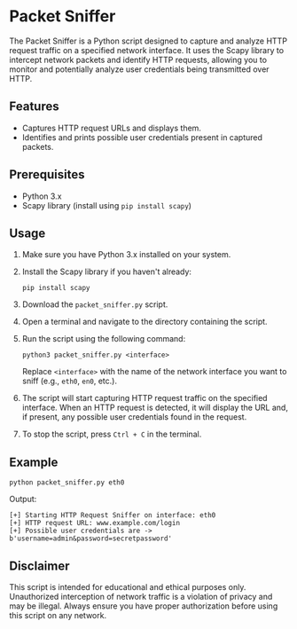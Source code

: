 # Packet Sniffer

The Packet Sniffer is a Python script designed to capture and analyze HTTP request traffic on a specified network interface. It uses the Scapy library to intercept network packets and identify HTTP requests, allowing you to monitor and potentially analyze user credentials being transmitted over HTTP.

## Features

- Captures HTTP request URLs and displays them.
- Identifies and prints possible user credentials present in captured packets.

## Prerequisites

- Python 3.x
- Scapy library (install using `pip install scapy`)

## Usage

1. Make sure you have Python 3.x installed on your system.

2. Install the Scapy library if you haven't already:
   ```
   pip install scapy
   ```

3. Download the `packet_sniffer.py` script.

4. Open a terminal and navigate to the directory containing the script.

5. Run the script using the following command:
   ```
   python3 packet_sniffer.py <interface>
   ```
   Replace `<interface>` with the name of the network interface you want to sniff (e.g., `eth0`, `en0`, etc.).

6. The script will start capturing HTTP request traffic on the specified interface. When an HTTP request is detected, it will display the URL and, if present, any possible user credentials found in the request.

7. To stop the script, press `Ctrl + C` in the terminal.

## Example

```
python packet_sniffer.py eth0
```

Output:
```
[+] Starting HTTP Request Sniffer on interface: eth0
[+] HTTP request URL: www.example.com/login
[+] Possible user credentials are -> b'username=admin&password=secretpassword'
```

## Disclaimer

This script is intended for educational and ethical purposes only. Unauthorized interception of network traffic is a violation of privacy and may be illegal. Always ensure you have proper authorization before using this script on any network.
